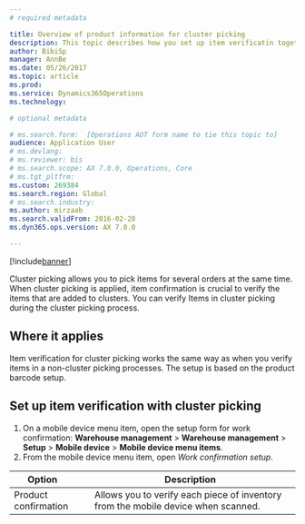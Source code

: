 ```yaml
---
# required metadata

title: Overview of product information for cluster picking
description: This topic describes how you set up item verificatin together with cluster picking.
author: BibiSp
manager: AnnBe
ms.date: 05/26/2017
ms.topic: article
ms.prod: 
ms.service: Dynamics365Operations
ms.technology: 

# optional metadata

# ms.search.form:  [Operations AOT form name to tie this topic to]
audience: Application User
# ms.devlang: 
# ms.reviewer: bis
# ms.search.scope: AX 7.0.0, Operations, Core
# ms.tgt_pltfrm: 
ms.custom: 269384
ms.search.region: Global
# ms.search.industry: 
ms.author: mirzaab
ms.search.validFrom: 2016-02-28
ms.dyn365.ops.version: AX 7.0.0

---
```


[!include[banner](../includes/banner.md)]

Cluster picking allows you to pick items for several orders at the same time. When cluster picking is applied, item confirmation is crucial to verify the items that are added to clusters. You can verify Items in cluster picking during the cluster picking process.

## Where it applies
Item verification for cluster picking works the same way as when you verify items in a non-cluster picking processes. The setup is based on the product barcode setup.

## Set up item verification with cluster picking
1.	On a mobile device menu item, open the setup form for work confirmation: **Warehouse management** > **Warehouse management** > **Setup** > **Mobile device** > **Mobile device menu items**.
2.	From the mobile device menu item, open *Work confirmation setup*.

| Option        | Description   | 
| ------------- | ------------- |
|Product confirmation | Allows you to verify each piece of inventory from the mobile device when scanned.|

